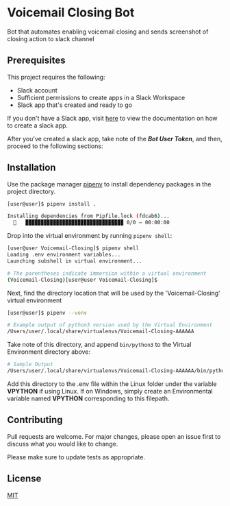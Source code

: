 # Voicemail Closing Bot

Bot that automates enabling voicemail closing and sends screenshot of closing action to slack channel

## **Prerequisites**

This project requires the following:

* Slack account
* Sufficient permissions to create apps in a Slack Workspace
* Slack app that's created and ready to go

If you don't have a Slack app, visit [here](https://api.slack.com/authentication/basics#creating) to view the documentation on how to create a slack app.

After you've created a slack app, take note of the ***Bot User Token***, and then, proceed to the following sections:

## **Installation**

Use the package manager [pipenv](https://pipenv.pypa.io/en/latest/) to install dependency packages in the project directory.

```bash
[user@user]$ pipenv install .

Installing dependencies from Pipfile.lock (fdcab6)...
  🐍   ▉▉▉▉▉▉▉▉▉▉▉▉▉▉▉▉▉▉▉▉▉▉▉▉▉▉▉▉▉▉▉▉ 0/0 — 00:00:00
```

Drop into the virtual environment by running `pipenv shell`:

```bash
[user@user Voicemail-Closing]$ pipenv shell
Loading .env environment variables...
Launching subshell in virtual environment...

# The parentheses indicate immersion within a virtual environment
(Voicemail-Closing)[user@user Voicemail-Closing]$
```

Next, find the directory location that will be used by the 'Voicemail-Closing' virtual environment

```bash
[user@user]$ pipenv --venv

# Example output of python3 version used by the Virtual Environment
/Users/user/.local/share/virtualenvs/Voicemail-Closing-AAAAAA
```

Take note of this directory, and append `bin/python3` to the Virtual Environment directory above:

```bash
# Sample Output
/Users/user/.local/share/virtualenvs/Voicemail-Closing-AAAAAA/bin/python3
```

Add this directory to the .env file within the Linux folder under the variable **VPYTHON** if using Linux. If on Windows, simply create an Environmental variable named **VPYTHON** corresponding to this filepath.


## **Contributing**

Pull requests are welcome. For major changes, please open an issue first to discuss what you would like to change.

Please make sure to update tests as appropriate.

## **License**

[MIT](https://choosealicense.com/licenses/mit/)
